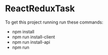# ReactReduxTask

To get this project running run these commands:

- npm install
- npm run install-client
- npm run install-api
- npm run
